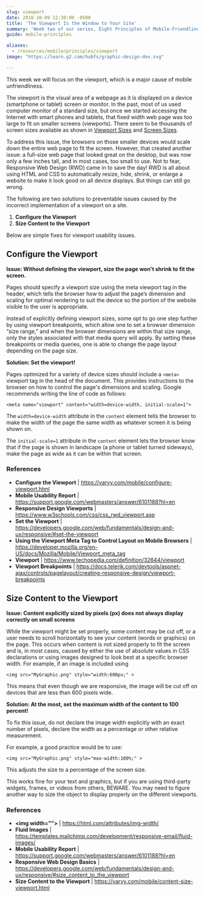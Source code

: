 ```yaml
---
slug: viewport
date: 2018-10-09 12:30:00 -0500
title: 'The Viewport Is the Window to Your Site'
summary: 'Week two of our series, Eight Principles of Mobile-Friendliness, covers the benefits of setting your viewport.'
guide: mobile-principles

aliases:
  - /resources/mobile/principles/viewport
image: "https://learn.g2.com/hubfs/graphic-design-dev.svg"

---
```


This week we will focus on the viewport, which is a major cause of mobile unfriendliness.

The viewport is the visual area of a webpage as it is displayed on a device (smartphone or tablet) screen or monitor. In the past, most of us used computer monitor of a standard size, but once we started accessing the Internet with smart phones and tablets, that fixed width web page was too large to fit on smaller screens (viewports). There seem to be thousands of screen sizes available as shown in [Viewport Sizes](http://viewportsizes.com/) and [Screen Sizes](http://www.screensiz.es/).

To address this issue, the browsers on those smaller devices would scale down the entire web page to fit the screen. However, that created another issue: a full-size web page that looked great on the desktop, but was now only a few inches tall, and in most cases, too small to use. Not to fear, Responsive Web Design (RWD) came in to save the day! RWD is all about using HTML and CSS to automatically resize, hide, shrink, or enlarge a website to make it look good on all device displays. But things can still go wrong.

The following are two solutions to preventable issues caused by the incorrect implementation of a viewport on a site.

1. **Configure the Viewport**
2. **Size Content to the Viewport**

Below are simple fixes for viewport usability issues.

## Configure the Viewport

**Issue: Without defining the viewport, size the page won't shrink to fit the screen.**

Pages should specify a viewport size using the meta viewport tag in the header, which tells the browser how to adjust the page’s dimension and scaling for optimal rendering to suit the device so the portion of the website visible to the user is appropriate.

Instead of explicitly defining viewport sizes, some opt to go one step further by using viewport breakpoints, which allow one to set a browser dimension “size range,” and when the browser dimensions are within that size range, only the styles associated with that media query will apply. By setting these breakpoints or media queries, one is able to change the page layout depending on the page size.

**Solution: Set the viewport!**

Pages optimized for a variety of device sizes should include a `<meta>` viewport tag in the head of the document. This provides instructions to the browser on how to control the page's dimensions and scaling. Google recommends writing the line of code as follows:

`<meta name="viewport" content="width=device-width, initial-scale=1">`

The `width=device-width` attribute in the `content` element tells the browser to make the width of the page the same width as whatever screen it is being shown on.

The `initial-scale=1` attribute in the `content` element lets the browser know that if the page is shown in landscape (a phone or tablet turned sideways), make the page as wide as it can be within that screen.

### References

- **Configure the Viewport** | https://varvy.com/mobile/configure-viewport.html
- **Mobile Usability Report** | https://support.google.com/webmasters/answer/6101188?hl=en
- **Responsive Design Viewports** | https://www.w3schools.com/css/css_rwd_viewport.asp
- **Set the Viewport** | https://developers.google.com/web/fundamentals/design-and-ux/responsive/#set-the-viewport
- **Using the Viewport Meta Tag to Control Layout on Mobile Browsers** | https://developer.mozilla.org/en-US/docs/Mozilla/Mobile/Viewport_meta_tag
- **Viewport** | https://www.techopedia.com/definition/32644/viewport
- **Viewport Breakpoints** | https://docs.telerik.com/devtools/aspnet-ajax/controls/pagelayout/creating-responsive-design/viewport-breakpoints

## Size Content to the Viewport

**Issue: Content explicitly sized by pixels (px) does not always display correctly on small screens**

While the viewport might be set properly, some content may be cut off, or a user needs to scroll horizontally to see your content (words or graphics) on the page. This occurs when content is not sized properly to fit the screen and is, in most cases, caused by either the use of absolute values in CSS declarations or using images designed to look best at a specific browser width. For example, if an image is included using

`<img src="MyGraphic.png" style="width:600px;" >`

This means that even though we are responsive, the image will be cut off on devices that are less than 600 pixels wide.

**Solution: At the most, set the maximum width of the content to 100 percent!**

To fix this issue, do not declare the image width explicitly with an exact number of pixels, declare the width as a percentage or other relative measurement.

For example, a good practice would be to use:

`<img src="MyGraphic.png" style="max-width:100%;" >`

This adjusts the size to a percentage of the screen size.

This works fine for your text and graphics, but if you are using third-party widgets, frames, or videos from others, BEWARE. You may need to figure another way to size the object to display properly on the different viewports.

### References

- **&lt;img width=&quot;&quot;&gt;** | https://html.com/attributes/img-width/
- **Fluid Images** | https://templates.mailchimp.com/development/responsive-email/fluid-images/
- **Mobile Usability Report** | https://support.google.com/webmasters/answer/6101188?hl=en
- **Responsive Web Design Basics** | https://developers.google.com/web/fundamentals/design-and-ux/responsive/#size_content_to_the_viewport
- **Size Content to the Viewport** | https://varvy.com/mobile/content-size-viewport.html
